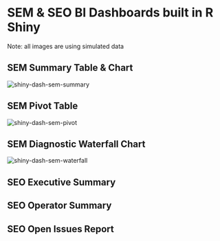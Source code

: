 # SEM & SEO BI Dashboards built in R Shiny

Note: all images are using simulated data

## SEM Summary Table & Chart

![shiny-dash-sem-summary](https://github.com/user-attachments/assets/af82c346-de02-49a9-9409-b351fde9a5e5)

## SEM Pivot Table

![shiny-dash-sem-pivot](https://github.com/user-attachments/assets/dde57815-c487-4dde-8b45-258f6bbd8e71)

## SEM Diagnostic Waterfall Chart

![shiny-dash-sem-waterfall](https://github.com/user-attachments/assets/fcf1d9a5-8692-41ea-a06e-9a97dc718cfa)


## SEO Executive Summary


## SEO Operator Summary


## SEO Open Issues Report
